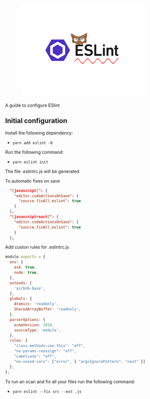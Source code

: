 <h1 align="center">
  <img alt="Eslint logo" width="400px" src="./assets/eslint.png">
</h1>

<p> A guide to configure ESlint </p>

## Initial configuration

Install the following dependency:

- `yarn add eslint -D`

Run the following command:

- `yarn eslint init`

The file .eslintrc.js will be generated

To automatic fixes on save 

```json
  "[javascript]": {
    "editor.codeActionsOnSave": {
      "source.fixAll.eslint": true
    }
  },
  "[javascriptreact]": {
    "editor.codeActionsOnSave": {
      "source.fixAll.eslint": true
    }
  },
```

Add custon rules for .eslintrc.js

```js
module.exports = {
  env: {
    es6: true,
    node: true,
  },
  extends: [
    'airbnb-base',
  ],
  globals: {
    Atomics: 'readonly',
    SharedArrayBuffer: 'readonly',
  },
  parserOptions: {
    ecmaVersion: 2018,
    sourceType: 'module',
  },
  rules: {
    "class-methods-use-this": "off",
    "no-params-reassign": "off",
    "camelcase": "off",
    "no-unsed-vars": ["error", { "argsIgnorePattern": "next" }]
  },
};
```
To run an scan and fix all your files run the following command:

- `yarn eslint --fix src --ext .js`
